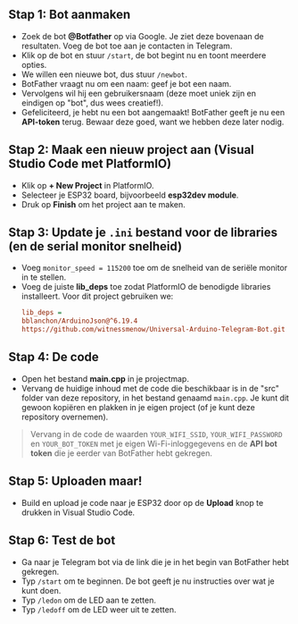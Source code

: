 ## Stap 1: Bot aanmaken
- Zoek de bot **@Botfather** op via Google. Je ziet deze bovenaan de resultaten. Voeg de bot toe aan je contacten in Telegram.
- Klik op de bot en stuur `/start`, de bot begint nu en toont meerdere opties.
- We willen een nieuwe bot, dus stuur `/newbot`.
- BotFather vraagt nu om een naam: geef je bot een naam.
- Vervolgens wil hij een gebruikersnaam (deze moet uniek zijn en eindigen op "bot", dus wees creatief!).
- Gefeliciteerd, je hebt nu een bot aangemaakt! BotFather geeft je nu een **API-token** terug. Bewaar deze goed, want we hebben deze later nodig.

## Stap 2: Maak een nieuw project aan (Visual Studio Code met PlatformIO)
- Klik op **+ New Project** in PlatformIO.
- Selecteer je ESP32 board, bijvoorbeeld **esp32dev module**.
- Druk op **Finish** om het project aan te maken.

## Stap 3: Update je `.ini` bestand voor de libraries (en de serial monitor snelheid)
- Voeg `monitor_speed = 115200` toe om de snelheid van de seriële monitor in te stellen.
- Voeg de juiste **lib_deps** toe zodat PlatformIO de benodigde libraries installeert. Voor dit project gebruiken we:
    ```ini
    lib_deps = 
    bblanchon/ArduinoJson@^6.19.4 
    https://github.com/witnessmenow/Universal-Arduino-Telegram-Bot.git
    ```

## Stap 4: De code
- Open het bestand **main.cpp** in je projectmap.
- Vervang de huidige inhoud met de code die beschikbaar is in de "src" folder van deze repository, in het bestand genaamd `main.cpp`. Je kunt dit gewoon kopiëren en plakken in je eigen project (of je kunt deze repository overnemen).
  
> Vervang in de code de waarden `YOUR_WIFI_SSID`, `YOUR_WIFI_PASSWORD` en `YOUR_BOT_TOKEN` met je eigen Wi-Fi-inloggegevens en de **API bot token** die je eerder van BotFather hebt gekregen.

## Stap 5: Uploaden maar!
- Build en upload je code naar je ESP32 door op de **Upload** knop te drukken in Visual Studio Code.

## Stap 6: Test de bot
- Ga naar je Telegram bot via de link die je in het begin van BotFather hebt gekregen.
- Typ `/start` om te beginnen. De bot geeft je nu instructies over wat je kunt doen.
- Typ `/ledon` om de LED aan te zetten.
- Typ `/ledoff` om de LED weer uit te zetten.
